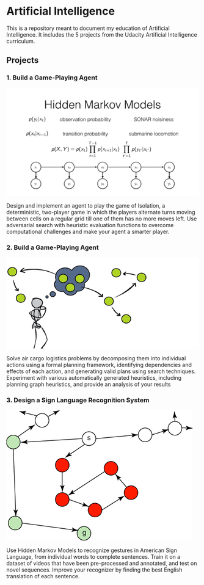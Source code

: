 # Artificial Intelligence

This is a repository meant to document my education of Artificial Intelligence. It includes the 5 projects from the Udacity Artificial Intelligence curriculum.

## Projects
### 1. Build a Game-Playing Agent
![Hidden Markov Models](https://github.com/RyanCCollins/cdn/blob/master/aind/hmm.jpg?raw=true)

Design and implement an agent to play the game of Isolation, a deterministic, two-player game in which the players alternate turns moving between cells on a regular grid till one of them has no more moves left. Use adversarial search with heuristic evaluation functions to overcome computational challenges and make your agent a smarter player.

### 2. Build a Game-Playing Agent
![Heuristics](https://github.com/RyanCCollins/cdn/blob/master/aind/heuristics.png?raw=true)

Solve air cargo logistics problems by decomposing them into individual actions using a formal planning framework, identifying dependencies and effects of each action, and generating valid plans using search techniques. Experiment with various automatically generated heuristics, including planning graph heuristics, and provide an analysis of your results

### 3. Design a Sign Language Recognition System
![Graph Heuristics](https://github.com/RyanCCollins/cdn/blob/master/aind/graph-heuristics.gif?raw=true)

Use Hidden Markov Models to recognize gestures in American Sign Language, from individual words to complete sentences. Train it on a dataset of videos that have been pre-processed and annotated, and test on novel sequences. Improve your recognizer by finding the best English translation of each sentence.
